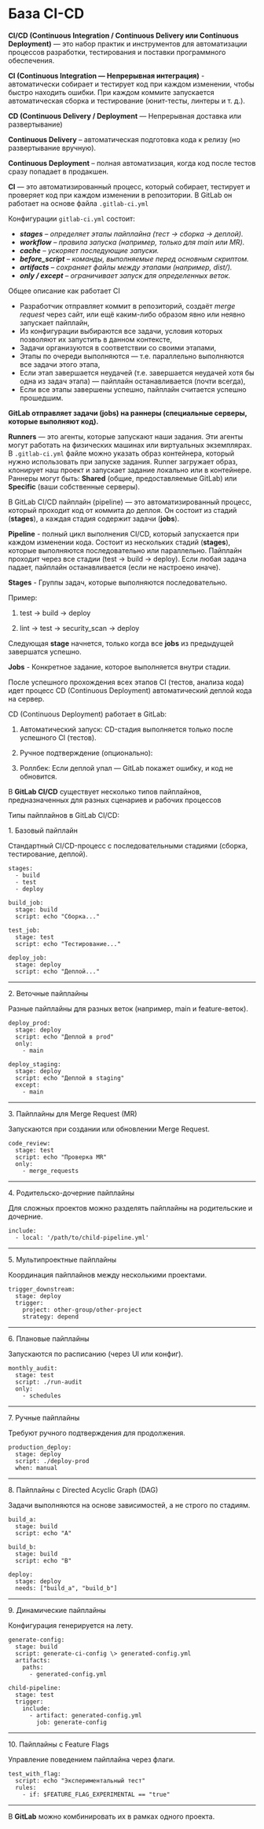 # База CI-CD

**CI/CD (Continuous Integration / Continuous Delivery или Continuous Deployment)** — это набор практик и инструментов для автоматизации процессов разработки, тестирования и поставки программного обеспечения.



**CI (Continuous Integration — Непрерывная интеграция)** - автоматически собирает и тестирует код при каждом изменении, чтобы быстро находить ошибки. При каждом коммите запускается автоматическая сборка и тестирование (юнит-тесты, линтеры и т. д.).



**CD (Continuous Delivery / Deployment** — Непрерывная доставка или развертывание)

**Continuous Delivery** – автоматическая подготовка кода к релизу (но развертывание вручную).

**Continuous Deployment** – полная автоматизация, когда код после тестов сразу попадает в продакшен.



**CI** — это автоматизированный процесс, который собирает, тестирует и проверяет код при каждом изменении в репозитории. В GitLab он работает на основе файла `.gitlab-ci.yml`

Конфигурации `gitlab-ci.yml` состоит:

* ***stages** – определяет этапы пайплайна (тест → сборка → деплой).*&nbsp;&nbsp;&nbsp;&nbsp;
* ***workflow** – правила запуска (например, только для main или MR).*
* ***cache** – ускоряет последующие запуски.*
* ***before_script** – команды, выполняемые перед основным скриптом.*
* ***artifacts** – сохраняет файлы между этапами (например, dist/).*
* ***only / except** – ограничивает запуск для определенных веток.*

Общее описание как работает CI

* Разработчик отправляет коммит в репозиторий, создаёт *merge request* через сайт, или ещё каким-либо образом явно или неявно запускает пайплайн,
* Из конфигурации выбираются все задачи, условия которых позволяют их запустить в данном контексте,
* Задачи организуются в соответствии со своими этапами,
* Этапы по очереди выполняются — т.е. параллельно выполняются все задачи этого этапа,
* Если этап завершается неудачей (т.е. завершается неудачей хотя бы одна из задач этапа) — пайплайн останавливается (почти всегда),
* Если все этапы завершены успешно, пайплайн считается успешно прошедшим.

**GitLab отправляет задачи (jobs) на раннеры (специальные серверы, которые выполняют код).**

**Runners** — это агенты, которые запускают наши задания. Эти агенты могут работать на физических машинах или виртуальных экземплярах. В `.gitlab-ci.yml` файле можно указать образ контейнера, который нужно использовать при запуске задания. Runner загружает образ, клонирует наш проект и запускает задание локально или в контейнере.
Раннеры могут быть: **Shared** (общие, предоставляемые GitLab) или **Specific** (ваши собственные серверы).

В GitLab CI/CD пайплайн (pipeline) — это автоматизированный процесс, который проходит код от коммита до деплоя. Он состоит из стадий (**stages**), а каждая стадия содержит задачи (**jobs**).

**Pipeline** - полный цикл выполнения CI/CD, который запускается при каждом изменении кода. Состоит из нескольких стадий (**stages**), которые выполняются последовательно или параллельно. Пайплайн проходит через все стадии (test → build → deploy). Если любая задача падает, пайплайн останавливается (если не настроено иначе).

**Stages** - Группы задач, которые выполняются последовательно.

Пример:

1. test → build → deploy

2. lint → test → security_scan → deploy

Следующая **stage** начнется, только когда все **jobs** из предыдущей завершатся успешно.

**Jobs** - Конкретное задание, которое выполняется внутри стадии.

После успешного прохождения всех этапов CI (тестов, анализа кода) идет процесс CD (Continuous Deployment) автоматический деплой кода на сервер.

CD (Continuous Deployment) работает в GitLab:

1. Автоматический запуск: CD-стадия выполняется только после успешного CI (тестов).

2. Ручное подтверждение (опционально):

3. Роллбек: Если деплой упал — GitLab покажет ошибку, и код не обновится.

В **GitLab CI/CD** существует несколько типов пайплайнов, предназначенных для разных сценариев и рабочих процессов

Типы пайплайнов в GitLab CI/CD:

1\. Базовый пайплайн

Стандартный CI/CD-процесс с последовательными стадиями (сборка, тестирование, деплой).

```
stages:
  - build
  - test
  - deploy

build_job:
  stage: build
  script: echo "Сборка..."

test_job:
  stage: test
  script: echo "Тестирование..."

deploy_job:
  stage: deploy
  script: echo "Деплой..."
```

---

2\. Веточные пайплайны

Разные пайплайны для разных веток (например, main и feature-веток).

```
deploy_prod:
  stage: deploy
  script: echo "Деплой в prod"
  only:
    - main

deploy_staging:
  stage: deploy
  script: echo "Деплой в staging"
  except:
    - main
```

---

3\. Пайплайны для Merge Request (MR)

Запускаются при создании или обновлении Merge Request.

```
code_review:
  stage: test
  script: echo "Проверка MR"
  only:
    - merge_requests
```

---

4\. Родительско-дочерние пайплайны

Для сложных проектов можно разделять пайплайны на родительские и дочерние.

```
include:
  - local: '/path/to/child-pipeline.yml'
```

---

5\. Мультипроектные пайплайны

Координация пайплайнов между несколькими проектами.

```
trigger_downstream:
  stage: deploy
  trigger:
    project: other-group/other-project
    strategy: depend
```

---

6\. Плановые пайплайны

Запускаются по расписанию (через UI или конфиг).

```
monthly_audit:
  stage: test
  script: ./run-audit
  only:
    - schedules
```

---

7\. Ручные пайплайны

Требуют ручного подтверждения для продолжения.

```
production_deploy:
  stage: deploy
  script: ./deploy-prod
  when: manual
```

---

8\. Пайплайны с Directed Acyclic Graph (DAG)

Задачи выполняются на основе зависимостей, а не строго по стадиям.

```
build_a:
  stage: build
  script: echo "A"

build_b:
  stage: build
  script: echo "B"

deploy:
  stage: deploy
  needs: ["build_a", "build_b"]
```

---

9\. Динамические пайплайны

Конфигурация генерируется на лету.

```
generate-config:
  stage: build
  script: generate-ci-config \> generated-config.yml
  artifacts:
    paths:
      - generated-config.yml

child-pipeline:
  stage: test
  trigger:
    include:
      - artifact: generated-config.yml
        job: generate-config
```

---

10\. Пайплайны с Feature Flags

Управление поведением пайплайна через флаги.

```
test_with_flag:
  script: echo "Экспериментальный тест"
  rules:
    - if: $FEATURE_FLAG_EXPERIMENTAL == "true"
```

---

В **GitLab** можно комбинировать их в рамках одного проекта.
